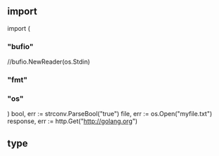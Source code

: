 ## import 
import (
###	"bufio"
//bufio.NewReader(os.Stdin) 
###	"fmt"
###	"os"
)
bool, err := strconv.ParseBool("true")
file, err := os.Open("myfile.txt")
response, err := http.Get("http://golang.org")
## type


